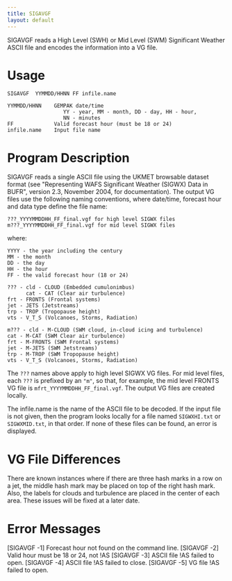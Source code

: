 ```yaml
---
title: SIGAVGF
layout: default
---
```




SIGAVGF reads a High Level (SWH) or Mid Level (SWM) Significant
Weather ASCII file and encodes the information into a VG file.

# Usage

    SIGAVGF  YYMMDD/HHNN FF infile.name
    
    YYMMDD/HHNN    GEMPAK date/time
                      YY - year, MM - month, DD - day, HH - hour,
                      NN - minutes
    FF             Valid forecast hour (must be 18 or 24)
    infile.name    Input file name

# Program Description

SIGAVGF reads a single ASCII file using the UKMET browsable dataset
format (see "Representing WAFS Significant Weather (SIGWX) Data in
BUFR", version 2.3, November 2004, for documentation).  The output
VG files use the following naming conventions, where date/time,
forecast hour and data type define the file name:

    ???_YYYYMMDDHH_FF_final.vgf for high level SIGWX files
    m???_YYYYMMDDHH_FF_final.vgf for mid level SIGWX files

where:

    YYYY - the year including the century
    MM - the month
    DD - the day
    HH - the hour
    FF - the valid forecast hour (18 or 24)
    
    ??? - cld - CLOUD (Embedded cumulonimbus)
          cat - CAT (Clear air turbulence)
    frt - FRONTS (Frontal systems)
    jet - JETS (Jetstreams)
    trp - TROP (Tropopause height)
    vts - V_T_S (Volcanoes, Storms, Radiation)
    
    m??? - cld - M-CLOUD (SWM cloud, in-cloud icing and turbulence)
    cat - M-CAT (SWM Clear air turbulence)
    frt - M-FRONTS (SWM Frontal systems)
    jet - M-JETS (SWM Jetstreams)
    trp - M-TROP (SWM Tropopause height)
    vts - V_T_S (Volcanoes, Storms, Radiation)

The `???` names above apply to high level SIGWX VG files.  For mid
level files, each `???` is prefixed by an `"m"`, so that, for example,
the mid level FRONTS VG file is `mfrt_YYYYMMDDHH_FF_final.vgf`.  The
output VG files are created locally. 

The infile.name is the name of the ASCII file to be decoded.  If the
input file is not given, then the program looks locally for a file
named `SIGWXHI.txt` or `SIGWXMID.txt`, in that order.  If none of these
files can be found, an error is displayed.



# VG File Differences 

There are known instances where if there are three hash marks in a 
row on a jet, the middle hash mark may be placed on top of the right 
hash mark.  Also, the labels for clouds and turbulence are placed in 
the center of each area. These issues will be fixed at a later date.

# Error Messages


   [SIGAVGF -1]  Forecast hour not found on the command line.
   [SIGAVGF -2]  Valid hour must be 18 or 24, not !AS
   [SIGAVGF -3]  ASCII file !AS failed to open.
   [SIGAVGF -4]  ASCII file !AS failed to close.
   [SIGAVGF -5]  VG file !AS failed to open.


